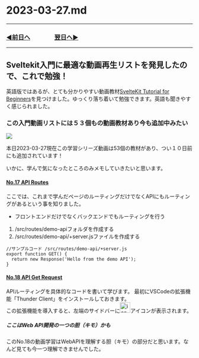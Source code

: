 # 2023-03-27.md

---
### [◀️前日へ](https://github.com/yuasys/chatty-journal/blob/main/2023/03/2023-03-25.md)&emsp;&emsp;&emsp;&emsp;[翌日へ▶️](https://github.com/yuasys/chatty-journal/blob/main/2023/03/2023-03-27.md)

---

## Sveltekit入門に最適な動画再生リストを発見したので、これで勉強！

英語版ではあるが、とても分かりやすい動画教材[SvelteKit Tutorial for Beginners](https://youtube.com/playlist?list=PLC3y8-rFHvwjifDNQYYWI6i06D7PjF0Ua)を見つけました。ゆっくり落ち着いて勉強できます。英語も聞きやすく感じられました。

### この入門動画リストには５３個もの動画教材あり今も追加中みたい

![](https://i.imgur.com/TbnnesO.png)

本日2023-03-27現在この学習シリーズ動画は53個の教材があり、つい１０日前にも追加されています！  

いかに、学んで気になったところのみメモしていきたいと思います。

#### [No.17 API Routes](https://youtu.be/eW8uTGspyV8)

ここでは、これまで学んだページのルーティングだけでなくAPIにもルーティングがあるという事を知りました。

- フロントエンドだけでなくバックエンドでもルーティングを行う
1. /src/routes/demo-apiフォルダを作成する
2. /src/routes/demo-api/+server.jsファイルを作成する

```javascript=
//サンプルコード /src/routes/demo-api/+server.js
export function GET() {
  return new Response('Hello from the demo API');
}
```

#### [No.18 API Get Request](https://youtu.be/U375cmoSIDU)

APIルーティングを具体的なコードを書いて学びます。
最初にVSCodeの拡張機能「Thunder Client」をインストールしておきます。<br>
この拡張機能を導入すると、左端のサイドバーに<span style=""><img src="https://i.imgur.com/tO8YnrW.png" alt="icom" width="28px"></span>アイコンが表示されます。  

##### ここはWeb API開発の一つの胆（キモ）かも

このNo.18の動画学習はWebAPIを理解する胆（キモ）の部分だと思います。なんど見ても今一つ理解できませんでした。

